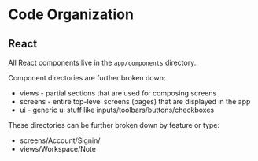 # Code Organization

## React

All React components live in the `app/components` directory.

Component directories are further broken down:

* views - partial sections that are used for composing screens
* screens - entire top-level screens (pages) that are displayed in the app
* ui - generic ui stuff like inputs/toolbars/buttons/checkboxes


These directories can be further broken down by feature or type:

* screens/Account/Signin/
* views/Workspace/Note
